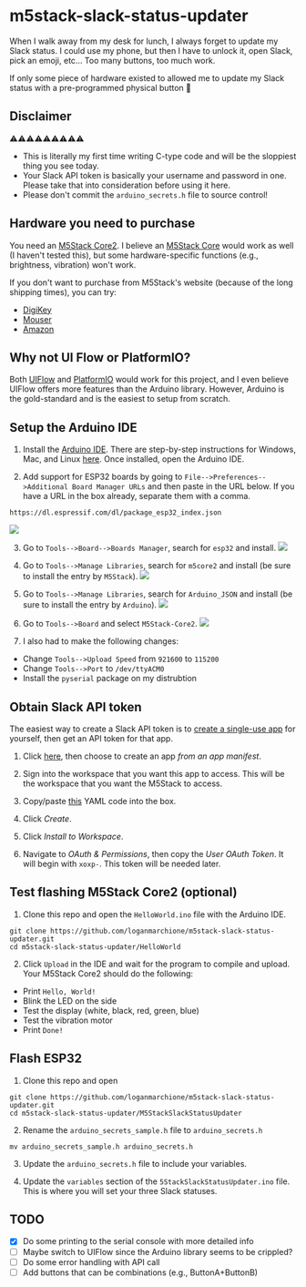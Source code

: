 # m5stack-slack-status-updater

When I walk away from my desk for lunch, I always forget to update my Slack status. I could use my phone, but then I have to unlock it, open Slack, pick an emoji, etc... Too many buttons, too much work.

If only some piece of hardware existed to allowed me to update my Slack status with a pre-programmed physical button 🤔

## Disclaimer
⚠️⚠️⚠️⚠️⚠️⚠️⚠️⚠️⚠️
- This is literally my first time writing C-type code and will be the sloppiest thing you see today.
- Your Slack API token is basically your username and password in one. Please take that into consideration before using it here.
- Please don't commit the `arduino_secrets.h` file to source control!

## Hardware you need to purchase

You need an [M5Stack Core2](https://shop.m5stack.com/collections/m5-controllers/products/m5stack-core2-esp32-iot-development-kit). I believe an [M5Stack Core](https://shop.m5stack.com/collections/m5-controllers/products/esp32-basic-core-iot-development-kit-v2-6) would work as well (I haven't tested this), but some hardware-specific functions (e.g., brightness, vibration) won't work.

If you don't want to purchase from M5Stack's website (because of the long shipping times), you can try:

* [DigiKey](https://www.digikey.com/en/products/detail/m5stack-technology-co.-ltd./K010/13151126)
* [Mouser](https://www.mouser.com/ProductDetail/M5Stack/K010?qs=sGAEpiMZZMuqBwn8WqcFUj1SFkunHY10JxY66yV4ZZHgeixQGf7z4g%3D%3D)
* [Amazon](https://www.amazon.com/dp/B07RTKTJZB)

## Why not UI Flow or PlatformIO?

Both [UIFlow](https://flow.m5stack.com/) and [PlatformIO](https://platformio.org/) would work for this project, and I even believe UIFlow offers more features than the Arduino library. However, Arduino is the gold-standard and is the easiest to setup from scratch.

## Setup the Arduino IDE

1. Install the [Arduino IDE](https://www.arduino.cc/en/software#download). There are step-by-step instructions for Windows, Mac, and Linux [here](https://www.arduino.cc/en/Guide#install-the-arduino-desktop-ide). Once installed, open the Arduino IDE.

2. Add support for ESP32 boards by going to `File-->Preferences-->Additional Board Manager URLs` and then paste in the URL below. If you have a URL in the box already, separate them with a comma.

```
https://dl.espressif.com/dl/package_esp32_index.json
```
![](/screenshots/setup_001.png)

3. Go to `Tools-->Board-->Boards Manager`, search for `esp32` and install.
![](/screenshots/setup_002.png)

4. Go to `Tools-->Manage Libraries`, search for `m5core2` and install (be sure to install the entry by `M5Stack`).
![](/screenshots/setup_003.png)

5. Go to `Tools-->Manage Libraries`, search for `Arduino_JSON` and install (be sure to install the entry by `Arduino`).
![](/screenshots/setup_005.png)

6. Go to `Tools-->Board` and select `M5Stack-Core2`.
![](/screenshots/setup_004.png)

7. I also had to make the following changes:
  * Change `Tools-->Upload Speed` from `921600` to `115200`
  * Change `Tools-->Port` to `/dev/ttyACM0`
  * Install the `pyserial` package on my distrubtion

## Obtain Slack API token

The easiest way to create a Slack API token is to [create a single-use app](https://api.slack.com/tutorials/tracks/getting-a-token) for yourself, then get an API token for that app.

1. Click [here](https://api.slack.com/apps?new_app=1), then choose to create an app *from an app manifest*. 

2. Sign into the workspace that you want this app to access. This will be the workspace that you want the M5Stack to access.

3. Copy/paste [this](https://raw.githubusercontent.com/loganmarchione/m5stack-slack-status-updater/master/manifest.yaml) YAML code into the box.

4. Click *Create*.

5. Click *Install to Workspace*.

6. Navigate to *OAuth & Permissions*, then copy the *User OAuth Token*. It will begin with `xoxp-`. This token will be needed later.


## Test flashing M5Stack Core2 (optional)

1. Clone this repo and open the `HelloWorld.ino` file with the Arduino IDE.

```
git clone https://github.com/loganmarchione/m5stack-slack-status-updater.git
cd m5stack-slack-status-updater/HelloWorld
```

2. Click `Upload` in the IDE and wait for the program to compile and upload. Your M5Stack Core2 should do the following:

* Print `Hello, World!`
* Blink the LED on the side
* Test the display (white, black, red, green, blue)
* Test the vibration motor
* Print `Done!`

## Flash ESP32

1. Clone this repo and open 

```
git clone https://github.com/loganmarchione/m5stack-slack-status-updater.git
cd m5stack-slack-status-updater/M5StackSlackStatusUpdater
```

2. Rename the `arduino_secrets_sample.h` file to `arduino_secrets.h`

```
mv arduino_secrets_sample.h arduino_secrets.h
```

3. Update the `arduino_secrets.h` file to include your variables.

4. Update the `variables` section of the `5StackSlackStatusUpdater.ino` file. This is where you will set your three Slack statuses.

## TODO
- [X] Do some printing to the serial console with more detailed info
- [ ] Maybe switch to UIFlow since the Arduino library seems to be crippled?
- [ ] Do some error handling with API call
- [ ] Add buttons that can be combinations (e.g., ButtonA+ButtonB)